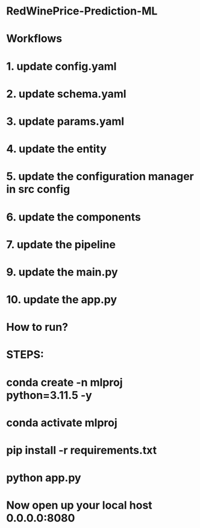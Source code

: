 # RedWinePrice-Prediction-ML

# Workflows

# 1. update config.yaml
# 2. update schema.yaml
# 3. update params.yaml
# 4. update the entity
# 5. update the configuration manager in src config
# 6. update the components
# 7. update the pipeline
# 9. update the main.py
# 10. update the app.py

# How to run?

# STEPS:

# conda create -n mlproj python=3.11.5 -y 
# conda activate mlproj
# pip install -r requirements.txt
# python app.py
# Now open up your local host 0.0.0.0:8080